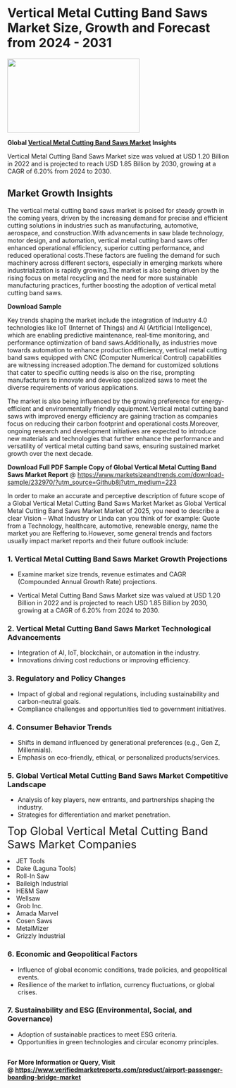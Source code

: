 <H1>Vertical Metal Cutting Band Saws Market Size, Growth and Forecast from 2024 - 2031</H1><img class="aligncenter size-medium wp-image-584254" src="https://thirdeyenews.in/wp-content/uploads/2024/09/Global-Market-Research-300x168.jpeg" alt="" width="300" height="168" /><p><strong>Global&nbsp;<a href="https://www.marketsizeandtrends.com/download-sample/232970/?utm_source=Github8j?utm_medium=223">Vertical Metal Cutting Band Saws Market</a> Insights</strong></p><p>Vertical Metal Cutting Band Saws Market size was valued at USD 1.20 Billion in 2022 and is projected to reach USD 1.85 Billion by 2030, growing at a CAGR of 6.20% from 2024 to 2030.</p><p><h2>Market Growth Insights</h2> <p>The vertical metal cutting band saws market is poised for steady growth in the coming years, driven by the increasing demand for precise and efficient cutting solutions in industries such as manufacturing, automotive, aerospace, and construction.With advancements in saw blade technology, motor design, and automation, vertical metal cutting band saws offer enhanced operational efficiency, superior cutting performance, and reduced operational costs.These factors are fueling the demand for such machinery across different sectors, especially in emerging markets where industrialization is rapidly growing.The market is also being driven by the rising focus on metal recycling and the need for more sustainable manufacturing practices, further boosting the adoption of vertical metal cutting band saws.</p> <p><strong>Download Sample</strong></p> <p>Key trends shaping the market include the integration of Industry 4.0 technologies like IoT (Internet of Things) and AI (Artificial Intelligence), which are enabling predictive maintenance, real-time monitoring, and performance optimization of band saws.Additionally, as industries move towards automation to enhance production efficiency, vertical metal cutting band saws equipped with CNC (Computer Numerical Control) capabilities are witnessing increased adoption.The demand for customized solutions that cater to specific cutting needs is also on the rise, prompting manufacturers to innovate and develop specialized saws to meet the diverse requirements of various applications.</p> <p>The market is also being influenced by the growing preference for energy-efficient and environmentally friendly equipment.Vertical metal cutting band saws with improved energy efficiency are gaining traction as companies focus on reducing their carbon footprint and operational costs.Moreover, ongoing research and development initiatives are expected to introduce new materials and technologies that further enhance the performance and versatility of vertical metal cutting band saws, ensuring sustained market growth over the next decade.</p> <p><span class=""><strong>Download Full PDF Sample Copy of Global Vertical Metal Cutting Band Saws Market Report</strong> @ <a href="https://www.marketsizeandtrends.com/download-sample/232970/?utm_source=Github8j?utm_medium=223" target="_blank">https://www.marketsizeandtrends.com/download-sample/232970/?utm_source=Github8j?utm_medium=223</a></span></p><p>In order to make an accurate and perceptive description of future scope of a Global&nbsp;Vertical Metal Cutting Band Saws Market Market as Global&nbsp;Vertical Metal Cutting Band Saws Market Market of 2025, you need to describe a clear Vision &ndash; What Industry or Linda can you think of for example: Quote from a Technology, healthcare, automotive, renewable energy, name the market you are Reffering to.However, some general trends and factors usually impact market reports and their future outlook include:</p><h3>1.&nbsp;<strong>Vertical Metal Cutting Band Saws Market Growth Projections</strong></h3><ul><li>Examine market size trends, revenue estimates and CAGR (Compounded Annual Growth Rate) projections.</li><li><p>Vertical Metal Cutting Band Saws Market size was valued at USD 1.20 Billion in 2022 and is projected to reach USD 1.85 Billion by 2030, growing at a CAGR of 6.20% from 2024 to 2030.</p></li></ul><h3>2.&nbsp;<strong>Vertical Metal Cutting Band Saws Market Technological Advancements</strong></h3><ul><li>Integration of AI, IoT, blockchain, or automation in the industry.</li><li>Innovations driving cost reductions or improving efficiency.</li></ul><h3>3.&nbsp;<strong>Regulatory and Policy Changes</strong></h3><ul><li>Impact of global and regional regulations, including sustainability and carbon-neutral goals.</li><li>Compliance challenges and opportunities tied to government initiatives.</li></ul><h3>4.&nbsp;<strong>Consumer Behavior Trends</strong></h3><ul><li>Shifts in demand influenced by generational preferences (e.g., Gen Z, Millennials).</li><li>Emphasis on eco-friendly, ethical, or personalized products/services.</li></ul><h3>5.&nbsp;<strong>Global Vertical Metal Cutting Band Saws Market Competitive Landscape</strong></h3><ul><li>Analysis of key players, new entrants, and partnerships shaping the industry.</li><li>Strategies for differentiation and market penetration.</li></ul><p data-pm-slice="1 1 []"><span style="color: inherit; font-family: inherit; font-size: 25px;">Top Global Vertical Metal Cutting Band Saws Market Companies</span></p><div class="" data-test-id=""><p><li>JET Tools</li><li> Dake (Laguna Tools)</li><li> Roll-In Saw</li><li> Baileigh Industrial</li><li> HE&M Saw</li><li> Wellsaw</li><li> Grob Inc.</li><li> Amada Marvel</li><li> Cosen Saws</li><li> MetalMizer</li><li> Grizzly Industrial</li></p></div><h3>6.&nbsp;<strong>Economic and Geopolitical Factors</strong></h3><ul><li>Influence of global economic conditions, trade policies, and geopolitical events.</li><li>Resilience of the market to inflation, currency fluctuations, or global crises.</li></ul><h3>7.&nbsp;<strong>Sustainability and ESG (Environmental, Social, and Governance)</strong></h3><ul><li>Adoption of sustainable practices to meet ESG criteria.</li><li>Opportunities in green technologies and circular economy principles.</li></ul><h2><strong style="font-size: 14px;">For More Information or Query, Visit @&nbsp;</strong><a style="background-color: #ffffff; font-size: 14px;" href="https://www.marketsizeandtrends.com/report/vertical-metal-cutting-band-saws-market/" target="_blank">https://www.verifiedmarketreports.com/product/airport-passenger-boarding-bridge-market</a></h2>